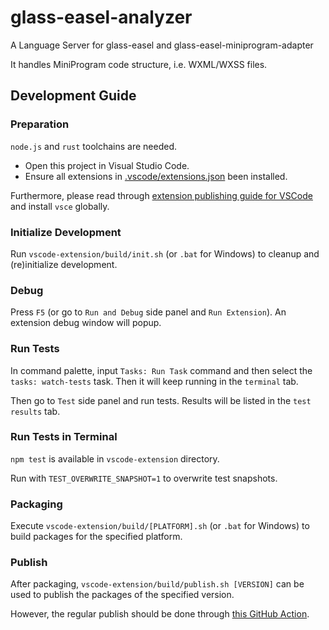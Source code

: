 # glass-easel-analyzer

A Language Server for glass-easel and glass-easel-miniprogram-adapter

It handles MiniProgram code structure, i.e. WXML/WXSS files.


## Development Guide

### Preparation

`node.js` and `rust` toolchains are needed.

* Open this project in Visual Studio Code.
* Ensure all extensions in [.vscode/extensions.json](.vscode/extensions.json) been installed.

Furthermore, please read through [extension publishing guide for VSCode](https://code.visualstudio.com/api/working-with-extensions/publishing-extension) and install `vsce` globally.

### Initialize Development

Run `vscode-extension/build/init.sh` (or `.bat` for Windows) to cleanup and (re)initialize development.

### Debug

Press `F5` (or go to `Run and Debug` side panel and `Run Extension`). An extension debug window will popup.

### Run Tests

In command palette, input `Tasks: Run Task` command and then select the `tasks: watch-tests` task. Then it will keep running in the `terminal` tab.

Then go to `Test` side panel and run tests. Results will be listed in the `test results` tab.

### Run Tests in Terminal

`npm test` is available in `vscode-extension` directory.

Run with `TEST_OVERWRITE_SNAPSHOT=1` to overwrite test snapshots.

### Packaging

Execute `vscode-extension/build/[PLATFORM].sh` (or `.bat` for Windows) to build packages for the specified platform.

### Publish

After packaging, `vscode-extension/build/publish.sh [VERSION]` can be used to publish the packages of the specified version.

However, the regular publish should be done through [this GitHub Action](https://github.com/wechat-miniprogram/glass-easel-analyzer/actions/workflows/vscode-extension.yml).
